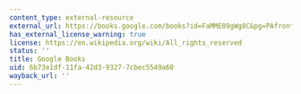```yaml
---
content_type: external-resource
external_url: https://books.google.com/books?id=FaMME09gWg8C&pg=PAfrontcover#v=onepage&q&f=false
has_external_license_warning: true
license: https://en.wikipedia.org/wiki/All_rights_reserved
status: ''
title: Google Books
uid: 6b73e1df-11fa-42d3-9327-7cbec5549a60
wayback_url: ''
---
```


